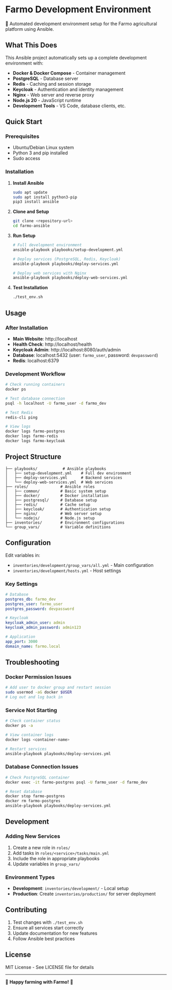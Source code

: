 # Farmo Development Environment

🌾 Automated development environment setup for the Farmo agricultural platform using Ansible.

## What This Does

This Ansible project automatically sets up a complete development environment with:

- **Docker & Docker Compose** - Container management
- **PostgreSQL** - Database server
- **Redis** - Caching and session storage
- **Keycloak** - Authentication and identity management
- **Nginx** - Web server and reverse proxy
- **Node.js 20** - JavaScript runtime
- **Development Tools** - VS Code, database clients, etc.

## Quick Start

### Prerequisites

- Ubuntu/Debian Linux system
- Python 3 and pip installed
- Sudo access

### Installation

1. **Install Ansible**
   ```bash
   sudo apt update
   sudo apt install python3-pip
   pip3 install ansible
   ```

2. **Clone and Setup**
   ```bash
   git clone <repository-url>
   cd farmo-ansible
   ```

3. **Run Setup**
   ```bash
   # Full development environment
   ansible-playbook playbooks/setup-development.yml

   # Deploy services (PostgreSQL, Redis, Keycloak)
   ansible-playbook playbooks/deploy-services.yml

   # Deploy web services with Nginx
   ansible-playbook playbooks/deploy-web-services.yml
   ```

4. **Test Installation**
   ```bash
   ./test_env.sh
   ```

## Usage

### After Installation

- **Main Website**: http://localhost
- **Health Check**: http://localhost/health
- **Keycloak Admin**: http://localhost:8080/auth/admin
- **Database**: localhost:5432 (user: `farmo_user`, password: `devpassword`)
- **Redis**: localhost:6379

### Development Workflow

```bash
# Check running containers
docker ps

# Test database connection
psql -h localhost -U farmo_user -d farmo_dev

# Test Redis
redis-cli ping

# View logs
docker logs farmo-postgres
docker logs farmo-redis
docker logs farmo-keycloak
```

## Project Structure

```
├── playbooks/           # Ansible playbooks
│   ├── setup-development.yml    # Full dev environment
│   ├── deploy-services.yml      # Backend services
│   └── deploy-web-services.yml  # Web services
├── roles/              # Ansible roles
│   ├── common/         # Basic system setup
│   ├── docker/         # Docker installation
│   ├── postgresql/     # Database setup
│   ├── redis/          # Cache setup
│   ├── keycloak/       # Authentication setup
│   ├── nginx/          # Web server setup
│   └── nodejs/         # Node.js setup
├── inventories/        # Environment configurations
└── group_vars/         # Variable definitions
```

## Configuration

Edit variables in:
- `inventories/development/group_vars/all.yml` - Main configuration
- `inventories/development/hosts.yml` - Host settings

### Key Settings

```yaml
# Database
postgres_db: farmo_dev
postgres_user: farmo_user
postgres_password: devpassword

# Keycloak
keycloak_admin_user: admin
keycloak_admin_password: admin123

# Application
app_port: 3000
domain_name: farmo.local
```

## Troubleshooting

### Docker Permission Issues
```bash
# Add user to docker group and restart session
sudo usermod -aG docker $USER
# Log out and log back in
```

### Service Not Starting
```bash
# Check container status
docker ps -a

# View container logs
docker logs <container-name>

# Restart services
ansible-playbook playbooks/deploy-services.yml
```

### Database Connection Issues
```bash
# Check PostgreSQL container
docker exec -it farmo-postgres psql -U farmo_user -d farmo_dev

# Reset database
docker stop farmo-postgres
docker rm farmo-postgres
ansible-playbook playbooks/deploy-services.yml
```

## Development

### Adding New Services

1. Create a new role in `roles/`
2. Add tasks in `roles/<service>/tasks/main.yml`
3. Include the role in appropriate playbooks
4. Update variables in `group_vars/`

### Environment Types

- **Development**: `inventories/development/` - Local setup
- **Production**: Create `inventories/production/` for server deployment

## Contributing

1. Test changes with `./test_env.sh`
2. Ensure all services start correctly
3. Update documentation for new features
4. Follow Ansible best practices

## License

MIT License - See LICENSE file for details

---

🚜 **Happy farming with Farmo!** 🌾